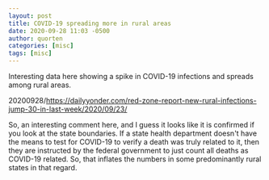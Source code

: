 ```yaml
---
layout: post
title: COVID-19 spreading more in rural areas
date: 2020-09-28 11:03 -0500
author: quorten
categories: [misc]
tags: [misc]
---
```


Interesting data here showing a spike in COVID-19 infections and
spreads among rural areas.

20200928/https://dailyyonder.com/red-zone-report-new-rural-infections-jump-30-in-last-week/2020/09/23/

So, an interesting comment here, and I guess it looks like it is
confirmed if you look at the state boundaries.  If a state health
department doesn't have the means to test for COVID-19 to verify a
death was truly related to it, then they are instructed by the federal
government to just count all deaths as COVID-19 related.  So, that
inflates the numbers in some predominantly rural states in that
regard.
